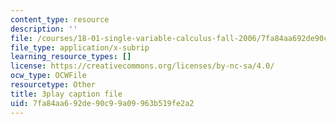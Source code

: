 ```yaml
---
content_type: resource
description: ''
file: /courses/18-01-single-variable-calculus-fall-2006/7fa84aa692de90c99a09963b519fe2a2_hjZhPczMkL4.srt
file_type: application/x-subrip
learning_resource_types: []
license: https://creativecommons.org/licenses/by-nc-sa/4.0/
ocw_type: OCWFile
resourcetype: Other
title: 3play caption file
uid: 7fa84aa6-92de-90c9-9a09-963b519fe2a2
---
```

